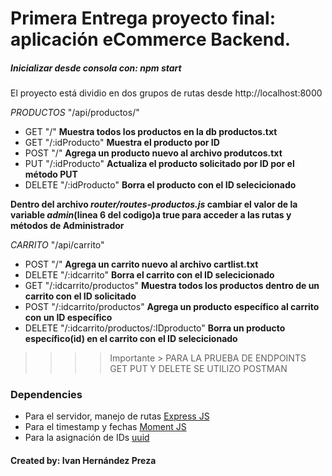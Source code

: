 # Primera Entrega proyecto final: aplicación eCommerce Backend.

##### Inicializar desde consola con: _npm start_

El proyecto está dividio en dos grupos de rutas desde http://localhost:8000

_PRODUCTOS_ "/api/productos/"

-  GET "/" **Muestra todos los productos en la db productos.txt**
-  GET "/:idProducto" **Muestra el producto por ID**
-  POST "/" **Agrega un producto nuevo al archivo produtcos.txt**
-  PUT "/:idProducto" **Actualiza el producto solicitado por ID por el método PUT**
-  DELETE "/:idProducto" **Borra el producto con el ID selecicionado**

**Dentro del archivo _router/routes-productos.js_ cambiar el valor de la variable _admin_(linea 6 del codigo)a true para acceder a las rutas y métodos de Administrador**

_CARRITO_ "/api/carrito"

-  POST "/" **Agrega un carrito nuevo al archivo cartlist.txt**
-  DELETE "/:idcarrito" **Borra el carrito con el ID selecicionado**
-  GET "/:idcarrito/productos" **Muestra todos los productos dentro de un carrito con el ID solicitado**
-  POST "/:idcarrito/productos" **Agrega un producto específico al carrito con un ID específico**
-  DELETE "/:idcarrito/productos/:IDproducto" **Borra un producto específico(id) en el carrito con el ID selecicionado**

> > > > Importante > PARA LA PRUEBA DE ENDPOINTS GET PUT Y DELETE SE UTILIZO POSTMAN

### Dependencies

-  Para el servidor, manejo de rutas [Express JS](https://expressjs.com/es/ "Ver más")
-  Para el timestamp y fechas [Moment JS](https://momentjs.com/ "Ver más")
-  Para la asignación de IDs [uuid](https://www.npmjs.com/package/uuid "Ver más")

#### Created by: **Ivan Hernández Preza**
